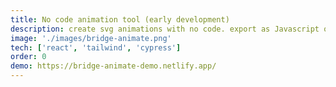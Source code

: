 ```yaml
---
title: No code animation tool (early development)
description: create svg animations with no code. export as Javascript or CSS animations
image: './images/bridge-animate.png'
tech: ['react', 'tailwind', 'cypress']
order: 0
demo: https://bridge-animate-demo.netlify.app/
---
```

